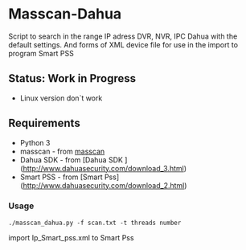 # Masscan-Dahua
Script to search in the range IP adress DVR, NVR, IPC Dahua
with the default settings.
And forms of XML device file for use in the import to program Smart PSS
## Status: Work in Progress
- Linux version don`t work
## Requirements
- Python 3
- masscan - from [masscan](https://github.com/robertdavidgraham/masscan)
- Dahua SDK - from [Dahua SDK ] (http://www.dahuasecurity.com/download_3.html)
- Smart PSS - from [Smart Pss] (http://www.dahuasecurity.com/download_2.html)

### Usage
`./masscan_dahua.py -f scan.txt -t threads number`

import Ip_Smart_pss.xml to Smart Pss
